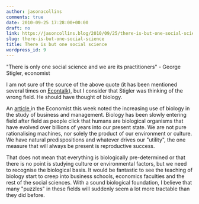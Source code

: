 ```yaml
---
author: jasonacollins
comments: true
date: 2010-09-25 17:28:00+00:00
draft: no
link: https://jasoncollins.blog/2010/09/25/there-is-but-one-social-science/
slug: there-is-but-one-social-science
title: There is but one social science
wordpress_id: 9
---
```


"There is only one social science and we are its practitioners" - George Stigler, economist

I am not sure of the source of the above quote (it has been mentioned several times on [Econtalk](http://www.econtalk.org/)), but I consider that Stigler was thinking of the wrong field. He should have thought of biology.

An [article ](http://www.economist.com/node/17090697?story_id=17090697)in the Economist this week noted the increasing use of biology in the study of business and management. Biology has been slowly entering field after field as people click that humans are biological organisms that have evolved over billions of years into our present state. We are not pure rationalising machines, nor solely the product of our environment or culture. We have natural predispositions and whatever drives our "utility", the one measure that will always be present is reproductive success.

That does not mean that everything is biologically pre-determined or that there is no point is studying culture or environmental factors, but we need to recognise the biological basis. It would be fantastic to see the teaching of biology start to creep into business schools, economics faculties and the rest of the social sciences. With a sound biological foundation, I believe that many "puzzles" in these fields will suddenly seem a lot more tractable than they did before.
